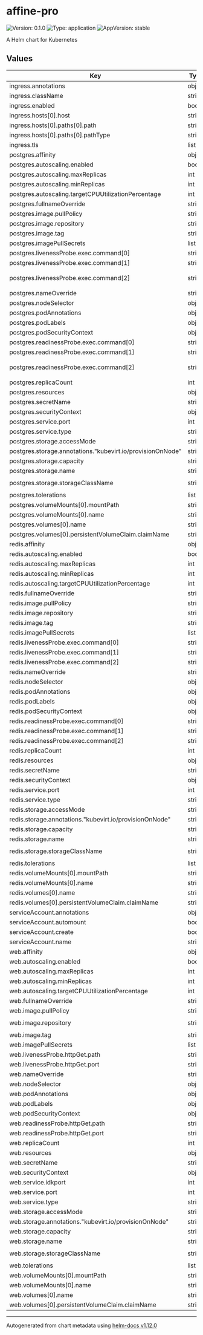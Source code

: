 # affine-pro

![Version: 0.1.0](https://img.shields.io/badge/Version-0.1.0-informational?style=flat-square) ![Type: application](https://img.shields.io/badge/Type-application-informational?style=flat-square) ![AppVersion: stable](https://img.shields.io/badge/AppVersion-stable-informational?style=flat-square)

A Helm chart for Kubernetes

## Values

| Key | Type | Default | Description |
|-----|------|---------|-------------|
| ingress.annotations | object | `{}` |  |
| ingress.className | string | `""` |  |
| ingress.enabled | bool | `false` |  |
| ingress.hosts[0].host | string | `"chart-example.local"` |  |
| ingress.hosts[0].paths[0].path | string | `"/"` |  |
| ingress.hosts[0].paths[0].pathType | string | `"ImplementationSpecific"` |  |
| ingress.tls | list | `[]` |  |
| postgres.affinity | object | `{}` |  |
| postgres.autoscaling.enabled | bool | `false` |  |
| postgres.autoscaling.maxReplicas | int | `100` |  |
| postgres.autoscaling.minReplicas | int | `1` |  |
| postgres.autoscaling.targetCPUUtilizationPercentage | int | `80` |  |
| postgres.fullnameOverride | string | `""` |  |
| postgres.image.pullPolicy | string | `"IfNotPresent"` |  |
| postgres.image.repository | string | `"postgres"` |  |
| postgres.image.tag | string | `"16"` |  |
| postgres.imagePullSecrets | list | `[]` |  |
| postgres.livenessProbe.exec.command[0] | string | `"/bin/sh"` |  |
| postgres.livenessProbe.exec.command[1] | string | `"-c"` |  |
| postgres.livenessProbe.exec.command[2] | string | `"exec pg_isready -U \"affine\" -h 127.0.0.1 -p 5432"` |  |
| postgres.nameOverride | string | `""` |  |
| postgres.nodeSelector | object | `{}` |  |
| postgres.podAnnotations | object | `{}` |  |
| postgres.podLabels | object | `{}` |  |
| postgres.podSecurityContext | object | `{}` |  |
| postgres.readinessProbe.exec.command[0] | string | `"/bin/sh"` |  |
| postgres.readinessProbe.exec.command[1] | string | `"-c"` |  |
| postgres.readinessProbe.exec.command[2] | string | `"exec pg_isready -U \"affine\" -h 127.0.0.1 -p 5432"` |  |
| postgres.replicaCount | int | `1` |  |
| postgres.resources | object | `{}` |  |
| postgres.secretName | string | `"postgres-env"` |  |
| postgres.securityContext | object | `{}` |  |
| postgres.service.port | int | `5432` |  |
| postgres.service.type | string | `"ClusterIP"` |  |
| postgres.storage.accessMode | string | `"ReadWriteOnce"` |  |
| postgres.storage.annotations."kubevirt.io/provisionOnNode" | string | `"prod-svc-270224"` |  |
| postgres.storage.capacity | string | `"5Gi"` |  |
| postgres.storage.name | string | `"postgres-claim"` |  |
| postgres.storage.storageClassName | string | `"kubevirt-hostpath-provisioner"` |  |
| postgres.tolerations | list | `[]` |  |
| postgres.volumeMounts[0].mountPath | string | `"/var/lib/postgresql/data"` |  |
| postgres.volumeMounts[0].name | string | `"postgres-data"` |  |
| postgres.volumes[0].name | string | `"postgres-data"` |  |
| postgres.volumes[0].persistentVolumeClaim.claimName | string | `"postgres-claim"` |  |
| redis.affinity | object | `{}` |  |
| redis.autoscaling.enabled | bool | `false` |  |
| redis.autoscaling.maxReplicas | int | `100` |  |
| redis.autoscaling.minReplicas | int | `1` |  |
| redis.autoscaling.targetCPUUtilizationPercentage | int | `80` |  |
| redis.fullnameOverride | string | `""` |  |
| redis.image.pullPolicy | string | `"IfNotPresent"` |  |
| redis.image.repository | string | `"redis"` |  |
| redis.image.tag | string | `"7"` |  |
| redis.imagePullSecrets | list | `[]` |  |
| redis.livenessProbe.exec.command[0] | string | `"/bin/sh"` |  |
| redis.livenessProbe.exec.command[1] | string | `"-c"` |  |
| redis.livenessProbe.exec.command[2] | string | `"redis-cli üing"` |  |
| redis.nameOverride | string | `""` |  |
| redis.nodeSelector | object | `{}` |  |
| redis.podAnnotations | object | `{}` |  |
| redis.podLabels | object | `{}` |  |
| redis.podSecurityContext | object | `{}` |  |
| redis.readinessProbe.exec.command[0] | string | `"/bin/sh"` |  |
| redis.readinessProbe.exec.command[1] | string | `"-c"` |  |
| redis.readinessProbe.exec.command[2] | string | `"redis-cli üing"` |  |
| redis.replicaCount | int | `1` |  |
| redis.resources | object | `{}` |  |
| redis.secretName | string | `"redis-env"` |  |
| redis.securityContext | object | `{}` |  |
| redis.service.port | int | `6379` |  |
| redis.service.type | string | `"ClusterIP"` |  |
| redis.storage.accessMode | string | `"ReadWriteOnce"` |  |
| redis.storage.annotations."kubevirt.io/provisionOnNode" | string | `"prod-svc-270224"` |  |
| redis.storage.capacity | string | `"5Gi"` |  |
| redis.storage.name | string | `"redis-claim"` |  |
| redis.storage.storageClassName | string | `"kubevirt-hostpath-provisioner"` |  |
| redis.tolerations | list | `[]` |  |
| redis.volumeMounts[0].mountPath | string | `"/data"` |  |
| redis.volumeMounts[0].name | string | `"redis-data"` |  |
| redis.volumes[0].name | string | `"redis-data"` |  |
| redis.volumes[0].persistentVolumeClaim.claimName | string | `"redis-claim"` |  |
| serviceAccount.annotations | object | `{}` |  |
| serviceAccount.automount | bool | `true` |  |
| serviceAccount.create | bool | `true` |  |
| serviceAccount.name | string | `""` |  |
| web.affinity | object | `{}` |  |
| web.autoscaling.enabled | bool | `false` |  |
| web.autoscaling.maxReplicas | int | `100` |  |
| web.autoscaling.minReplicas | int | `1` |  |
| web.autoscaling.targetCPUUtilizationPercentage | int | `80` |  |
| web.fullnameOverride | string | `""` |  |
| web.image.pullPolicy | string | `"IfNotPresent"` |  |
| web.image.repository | string | `"ghcr.io/toeverything/affine-graphql"` |  |
| web.image.tag | string | `"stable"` |  |
| web.imagePullSecrets | list | `[]` |  |
| web.livenessProbe.httpGet.path | string | `"/"` |  |
| web.livenessProbe.httpGet.port | string | `"http"` |  |
| web.nameOverride | string | `""` |  |
| web.nodeSelector | object | `{}` |  |
| web.podAnnotations | object | `{}` |  |
| web.podLabels | object | `{}` |  |
| web.podSecurityContext | object | `{}` |  |
| web.readinessProbe.httpGet.path | string | `"/"` |  |
| web.readinessProbe.httpGet.port | string | `"http"` |  |
| web.replicaCount | int | `1` |  |
| web.resources | object | `{}` |  |
| web.secretName | string | `"web-env"` |  |
| web.securityContext | object | `{}` |  |
| web.service.idkport | int | `5555` |  |
| web.service.port | int | `3010` |  |
| web.service.type | string | `"ClusterIP"` |  |
| web.storage.accessMode | string | `"ReadWriteOnce"` |  |
| web.storage.annotations."kubevirt.io/provisionOnNode" | string | `"prod-svc-270224"` |  |
| web.storage.capacity | string | `"5Gi"` |  |
| web.storage.name | string | `"web-claim"` |  |
| web.storage.storageClassName | string | `"kubevirt-hostpath-provisioner"` |  |
| web.tolerations | list | `[]` |  |
| web.volumeMounts[0].mountPath | string | `"/root/.affine"` |  |
| web.volumeMounts[0].name | string | `"web-data"` |  |
| web.volumes[0].name | string | `"web-data"` |  |
| web.volumes[0].persistentVolumeClaim.claimName | string | `"web-claim"` |  |

----------------------------------------------
Autogenerated from chart metadata using [helm-docs v1.12.0](https://github.com/norwoodj/helm-docs/releases/v1.12.0)
